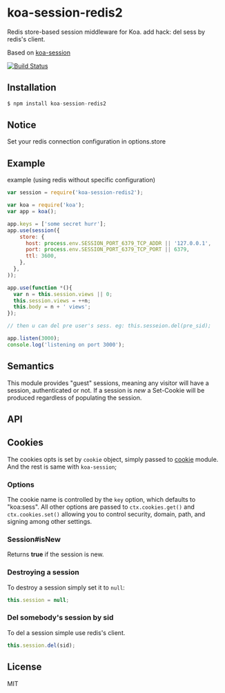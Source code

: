 # koa-session-redis2

 Redis store-based session middleware for Koa.
 add hack: del sess by redis's client.  

 Based on [koa-session](https://github.com/koajs/session)

 [![Build Status](https://travis-ci.org/Chilledheart/koa-session-redis.png?branch=master)](https://travis-ci.org/Chilledheart/koa-session-redis)

## Installation

```js
$ npm install koa-session-redis2
```

## Notice
Set your redis connection configuration in options.store

## Example
  example (using redis without specific configuration)

```js
var session = require('koa-session-redis2');

var koa = require('koa');
var app = koa();

app.keys = ['some secret hurr'];
app.use(session({
    store: {
      host: process.env.SESSION_PORT_6379_TCP_ADDR || '127.0.0.1',
      port: process.env.SESSION_PORT_6379_TCP_PORT || 6379,
      ttl: 3600,
    },
  },
));

app.use(function *(){
  var n = this.session.views || 0;
  this.session.views = ++n;
  this.body = n + ' views';
});

// then u can del pre user's sess. eg: this.sesseion.del(pre_sid);

app.listen(3000);
console.log('listening on port 3000');
```

## Semantics

  This module provides "guest" sessions, meaning any visitor will have a session,
  authenticated or not. If a session is _new_ a Set-Cookie will be produced regardless
  of populating the session.

## API

## Cookies

  The cookies opts is set by `cookie` object, simply passed to
  [cookie](https://github.com/defunctzombie/node-cookie) module.
  And the rest is same with `koa-session`;

### Options


  The cookie name is controlled by the `key` option, which defaults
  to "koa:sess". All other options are passed to `ctx.cookies.get()` and
  `ctx.cookies.set()` allowing you to control security, domain, path,
  and signing among other settings.

### Session#isNew

  Returns __true__ if the session is new.

### Destroying a session

  To destroy a session simply set it to `null`:

```js
this.session = null;
```

### Del somebody's session by sid

  To del a session simple use redis's client.

```js
this.session.del(sid);
```

## License

  MIT
